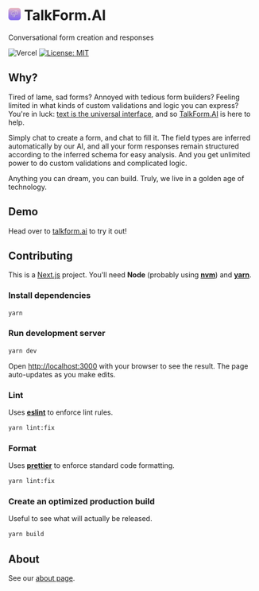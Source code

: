 # <img src="./public/talkform.png" alt="Talkform Icon" width="25"> TalkForm.AI

Conversational form creation and responses

![Vercel](https://img.shields.io/github/deployments/nsbradford/TalkFormAI/production?logo=vercel&label=Vercel%20deployment) [![License: MIT](https://img.shields.io/badge/License-MIT-yellow.svg)](https://opensource.org/licenses/MIT)

## Why?
Tired of lame, sad forms? Annoyed with tedious form builders? Feeling limited in what kinds of custom validations and logic you can express? You're in luck: [text is the universal interface](https://scale.com/blog/text-universal-interface), and so [TalkForm.AI](https://www.talkform.ai/) is here to help.

Simply chat to create a form, and chat to fill it. The field types are inferred automatically by our AI, and all your form responses remain structured according to the inferred schema for easy analysis. And you get unlimited power to do custom validations and complicated logic.

Anything you can dream, you can build. Truly, we live in a golden age of technology.

## Demo
Head over to [talkform.ai](https://www.talkform.ai/) to try it out!

## Contributing
This is a [Next.js](https://nextjs.org/) project. You'll need **Node** (probably using **[nvm](https://github.com/nvm-sh/nvm)**) and **[yarn](https://yarnpkg.com/)**.

### Install dependencies
```bash
yarn
```

### Run development server
```bash
yarn dev
```
Open [http://localhost:3000](http://localhost:3000) with your browser to see the result. The page auto-updates as you make edits.

### Lint
Uses **[eslint](https://eslint.org/)** to enforce lint rules.
```bash
yarn lint:fix
```


### Format
Uses **[prettier](https://prettier.io/)** to enforce standard code formatting.
```bash
yarn lint:fix
```

### Create an optimized production build
Useful to see what will actually be released.
```bash
yarn build
```

## About
See our [about page](https://www.talkform.ai/about).
